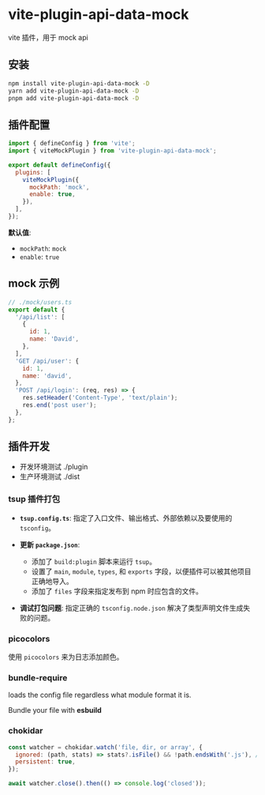 # vite-plugin-api-data-mock

vite 插件，用于 mock api

## 安装

```bash
npm install vite-plugin-api-data-mock -D
yarn add vite-plugin-api-data-mock -D
pnpm add vite-plugin-api-data-mock -D
```

## 插件配置

```js
import { defineConfig } from 'vite';
import { viteMockPlugin } from 'vite-plugin-api-data-mock';

export default defineConfig({
  plugins: [
    viteMockPlugin({
      mockPath: 'mock',
      enable: true,
    }),
  ],
});
```

**默认值**:

- `mockPath`: `mock`
- `enable`: `true`

## mock 示例

```js
// ./mock/users.ts
export default {
  '/api/list': [
    {
      id: 1,
      name: 'David',
    },
  ],
  'GET /api/user': {
    id: 1,
    name: 'david',
  },
  'POST /api/login': (req, res) => {
    res.setHeader('Content-Type', 'text/plain');
    res.end('post user');
  },
};
```

## 插件开发

- 开发环境测试 ./plugin
- 生产环境测试 ./dist

### tsup 插件打包

- **`tsup.config.ts`**: 指定了入口文件、输出格式、外部依赖以及要使用的 `tsconfig`。

- **更新 `package.json`**:

  - 添加了 `build:plugin` 脚本来运行 `tsup`。
  - 设置了 `main`, `module`, `types`, 和 `exports` 字段，以便插件可以被其他项目正确地导入。
  - 添加了 `files` 字段来指定发布到 npm 时应包含的文件。

- **调试打包问题**: 指定正确的 `tsconfig.node.json` 解决了类型声明文件生成失败的问题。

### picocolors

使用 `picocolors` 来为日志添加颜色。

### bundle-require

loads the config file regardless what module format it is.

Bundle your file with **esbuild**

### chokidar

```js
const watcher = chokidar.watch('file, dir, or array', {
  ignored: (path, stats) => stats?.isFile() && !path.endsWith('.js'), // only watch js files
  persistent: true,
});

await watcher.close().then(() => console.log('closed'));
```
